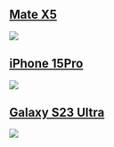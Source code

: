 ## [Mate X5](https://consumer.huawei.com/cn/phones/mate-x5/)
![](https://github.com/ipr9/ipr9/assets/163503847/4a0d9d2c-ad0a-4646-915a-42c628423ff3)

## [iPhone 15Pro](https://www.apple.com.cn/iphone-15-pro/)
![](https://github.com/ipr9/ipr9/assets/163503847/b2791751-9915-4d3b-8df2-2f2ef2bdeb0d)

## [Galaxy S23 Ultra](https://www.samsung.com.cn/smartphones/galaxy-s23-ultra/)
![](https://github.com/ipr9/ipr9/assets/163503847/056b92e0-0041-41a8-8d43-149ab1ffa006)
